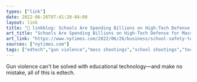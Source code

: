 ```yaml
---
types: ["link"]
date: 2022-06-26T07:41:20-04:00
layout: link
title: "🔗 linkblog: Schools Are Spending Billions on High-Tech Defense for Mass Shootings - The New York Times'"
art_title: "Schools Are Spending Billions on High-Tech Defense for Mass Shootings - The New York Times"
art_link: "https://www.nytimes.com/2022/06/26/business/school-safety-technology.html"
sources: ["nytimes.com"]
tags: ["edtech","gun violence","mass shootings","school shootings","technology","surveillance"]
---
```

 Gun violence can't be solved with educational technology—and make no mistake, all of this is edtech.
